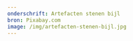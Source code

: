 ```yaml
---
onderschrift: Artefacten stenen bijl
bron: Pixabay.com
image: /img/artefacten-stenen-bijl.jpg
---
```

